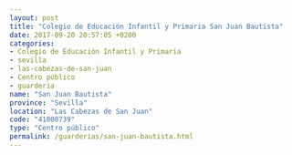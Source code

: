 ```yaml
---
layout: post
title: "Colegio de Educación Infantil y Primaria San Juan Bautista"
date: 2017-09-20 20:57:05 +0200
categories:
- Colegio de Educación Infantil y Primaria
- sevilla
- las-cabezas-de-san-juan
- Centro público
- guarderia
name: "San Juan Bautista"
province: "Sevilla"
location: "Las Cabezas de San Juan"
code: "41000739"
type: "Centro público"
permalink: /guarderias/san-juan-bautista.html
---
```

